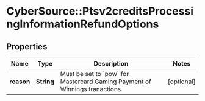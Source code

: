 # CyberSource::Ptsv2creditsProcessingInformationRefundOptions

## Properties
Name | Type | Description | Notes
------------ | ------------- | ------------- | -------------
**reason** | **String** | Must be set to &#x60;pow&#x60; for Mastercard Gaming Payment of Winnings tranactions. | [optional] 


